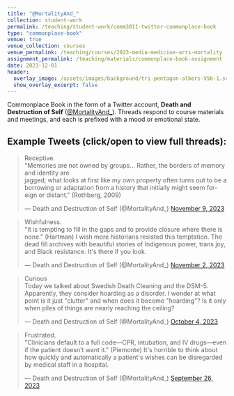 ```yaml
---
title: "@MortalityAnd_"
collection: student-work
permalink: /teaching/student-work/comm3011-twitter-commonplace-book
type: "commonplace-book"
venue: true
venue_collection: courses
venue_permalink: /teaching/courses/2023-media-medicine-arts-mortality
assignment_permalink: /teaching/materials/commonplace-book-assignment
date: 2023-12-01
header:
  overlay_image: /assets/images/background/tri-pentagon-albers-V5b-1.svg
  show_overlay_excerpt: false
---
```


Commonplace Book in the form of a Twitter account, **Death and Destruction of Self** ([@MortalityAnd_](https://x.com/MortalityAnd_/)). Threads respond to course materials and meetings, and each is prefixed with a mood or emotional state.

## Example Tweets (click/open to view full threads):

<blockquote class="twitter-tweet"><p lang="en" dir="ltr">Receptive.<br>&quot;Memories are not owned by groups... Rather, the borders of memory and identity are<br>jagged; what looks at first like my own property often turns out to be a borrowing or adaptation from a history that initially might seem foreign or distant.&quot; (Rothberg, 2009)</p>&mdash; Death and Destruction of Self (@MortalityAnd_) <a href="https://twitter.com/MortalityAnd_/status/1722478635268128949?ref_src=twsrc%5Etfw">November 9, 2023</a></blockquote> <script async src="https://platform.twitter.com/widgets.js" charset="utf-8"></script>

<blockquote class="twitter-tweet"><p lang="en" dir="ltr">Wishfulness.<br>&quot;It is tempting to fill in the gaps and to provide closure where there is none.&quot; (Hartman) I wish more historians resisted this temptation. The dead fill archives with beautiful stories of Indigenous power, trans joy, and Black resistance. It&#39;s there if you look.</p>&mdash; Death and Destruction of Self (@MortalityAnd_) <a href="https://twitter.com/MortalityAnd_/status/1719908363910144429?ref_src=twsrc%5Etfw">November 2, 2023</a></blockquote> <script async src="https://platform.twitter.com/widgets.js" charset="utf-8"></script>

<blockquote class="twitter-tweet"><p lang="en" dir="ltr">Curious<br>Today we talked about Swedish Death Cleaning and the DSM-5. Apparently, they consider hoarding as a disorder. I wonder at what point is it just &quot;clutter&quot; and when does it become &quot;hoarding&quot;? Is it only when piles of things are nearly reaching the ceiling?</p>&mdash; Death and Destruction of Self (@MortalityAnd_) <a href="https://twitter.com/MortalityAnd_/status/1709387121235304909?ref_src=twsrc%5Etfw">October 4, 2023</a></blockquote> <script async src="https://platform.twitter.com/widgets.js" charset="utf-8"></script>

<blockquote class="twitter-tweet"><p lang="en" dir="ltr">Frustrated.<br>&quot;Clinicians default to a full code—CPR, intubation, and IV drugs—even if the patient doesn’t want it.&quot; (Piemonte) It&#39;s horrible to think about how quickly and automatically a patient&#39;s wishes can be disregarded by medical staff in a hospital.</p>&mdash; Death and Destruction of Self (@MortalityAnd_) <a href="https://twitter.com/MortalityAnd_/status/1706532610913296819?ref_src=twsrc%5Etfw">September 26, 2023</a></blockquote> <script async src="https://platform.twitter.com/widgets.js" charset="utf-8"></script>